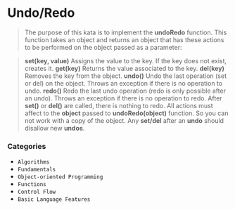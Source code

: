 # Undo/Redo

> The purpose of this kata is to implement the **undoRedo** function.
> This function takes an object and returns an object that has these actions to be performed on the object passed as a parameter:

> **set(key, value)** Assigns the value to the key. If the key does not exist, creates it.
> **get(key)** Returns the value associated to the key.
> **del(key)** Removes the key from the object.
> **undo()** Undo the last operation (set or del) on the object. Throws an exception if there is no operation to undo.
> **redo()** Redo the last undo operation (redo is only possible after an undo). Throws an exception if there is no operation to redo.
> After **set()** or **del()** are called, there is nothing to redo.
> All actions must affect to the **object** passed to **undoRedo(object)** function. So you can not work with a copy of the object.
> Any **set/del** after an **undo** should disallow new **undos**.

### Categories

* `Algorithms`
* `Fundamentals`
* `Object-oriented Programming`
* `Functions`
* `Control Flow`
* `Basic Language Features`